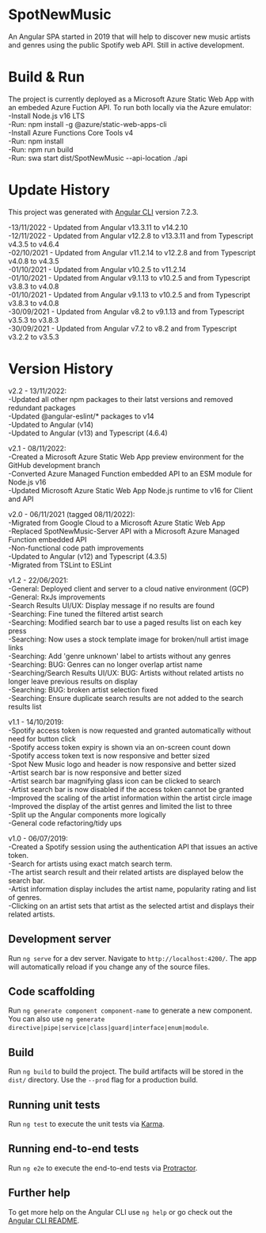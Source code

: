 # SpotNewMusic
An Angular SPA started in 2019 that will help to discover new music artists and genres using the public Spotify web API. Still in active development.

# Build & Run
The project is currently deployed as a Microsoft Azure Static Web App with an embeded Azure Fuction API. To run both locally via the Azure emulator:  
-Install Node.js v16 LTS  
-Run: npm install -g @azure/static-web-apps-cli  
-Install Azure Functions Core Tools v4  
-Run: npm install  
-Run: npm run build  
-Run: swa start dist/SpotNewMusic --api-location ./api

# Update History
This project was generated with [Angular CLI](https://github.com/angular/angular-cli) version 7.2.3.

-13/11/2022 - Updated from Angular v13.3.11 to v14.2.10  
-12/11/2022 - Updated from Angular v12.2.8 to v13.3.11 and from Typescript v4.3.5 to v4.6.4  
-02/10/2021 - Updated from Angular v11.2.14 to v12.2.8 and from Typescript v4.0.8 to v4.3.5  
-01/10/2021 - Updated from Angular v10.2.5 to v11.2.14  
-01/10/2021 - Updated from Angular v9.1.13 to v10.2.5 and from Typescript v3.8.3 to v4.0.8  
-01/10/2021 - Updated from Angular v9.1.13 to v10.2.5 and from Typescript v3.8.3 to v4.0.8  
-30/09/2021 - Updated from Angular v8.2 to v9.1.13 and from Typescript v3.5.3 to v3.8.3  
-30/09/2021 - Updated from Angular v7.2 to v8.2 and from Typescript v3.2.2 to v3.5.3  

# Version History
v2.2 - 13/11/2022:  
-Updated all other npm packages to their latst versions and removed redundant packages  
-Updated @angular-eslint/* packages to v14  
-Updated to Angular (v14)  
-Updated to Angular (v13) and Typescript (4.6.4)  

v2.1 - 08/11/2022:  
-Created a Microsoft Azure Static Web App preview environment for the GitHub development branch  
-Converted Azure Managed Function embedded API to an ESM module for Node.js v16  
-Updated Microsoft Azure Static Web App Node.js runtime to v16 for Client and API

v2.0 - 06/11/2021 (tagged 08/11/2022):  
-Migrated from Google Cloud to a Microsoft Azure Static Web App  
-Replaced SpotNewMusic-Server API with a Microsoft Azure Managed Function embedded API  
-Non-functional code path improvements  
-Updated to Angular (v12) and Typescript (4.3.5)  
-Migrated from TSLint to ESLint

v1.2 - 22/06/2021:  
-General: Deployed client and server to a cloud native environment (GCP)  
-General: RxJs improvements  
-Search Results UI/UX: Display message if no results are found  
-Searching: Fine tuned the filtered artist search  
-Searching: Modified search bar to use a paged results list on each key press  
-Searching: Now uses a stock template image for broken/null artist image links  
-Searching: Add 'genre unknown' label to artists without any genres  
-Searching: BUG: Genres can no longer overlap artist name  
-Searching/Search Results UI/UX: BUG: Artists without related artists no longer leave previous results on display  
-Searching: BUG: broken artist selection fixed  
-Searching: Ensure duplicate search results are not added to the search results list

v1.1 - 14/10/2019:  
-Spotify access token is now requested and granted automatically without need for button click  
-Spotify access token expiry is shown via an on-screen count down  
-Spotify access token text is now responsive and better sized  
-Spot New Music logo and header is now responsive and better sized  
-Artist search bar is now responsive and better sized  
-Artist search bar magnifying glass icon can be clicked to search  
-Artist search bar is now disabled if the access token cannot be granted  
-Improved the scaling of the artist information within the artist circle image  
-Improved the display of the artist genres and limited the list to three  
-Split up the Angular components more logically  
-General code refactoring/tidy ups

v1.0 - 06/07/2019:  
-Created a Spotify session using the authentication API that issues an active token.  
-Search for artists using exact match search term.  
-The artist search result and their related artists are displayed below the search bar.  
-Artist information display includes the artist name, popularity rating and list of genres.  
-Clicking on an artist sets that artist as the selected artist and displays their related artists.

## Development server

Run `ng serve` for a dev server. Navigate to `http://localhost:4200/`. The app will automatically reload if you change any of the source files.

## Code scaffolding

Run `ng generate component component-name` to generate a new component. You can also use `ng generate directive|pipe|service|class|guard|interface|enum|module`.

## Build

Run `ng build` to build the project. The build artifacts will be stored in the `dist/` directory. Use the `--prod` flag for a production build.

## Running unit tests

Run `ng test` to execute the unit tests via [Karma](https://karma-runner.github.io).

## Running end-to-end tests

Run `ng e2e` to execute the end-to-end tests via [Protractor](http://www.protractortest.org/).

## Further help

To get more help on the Angular CLI use `ng help` or go check out the [Angular CLI README](https://github.com/angular/angular-cli/blob/master/README.md).
